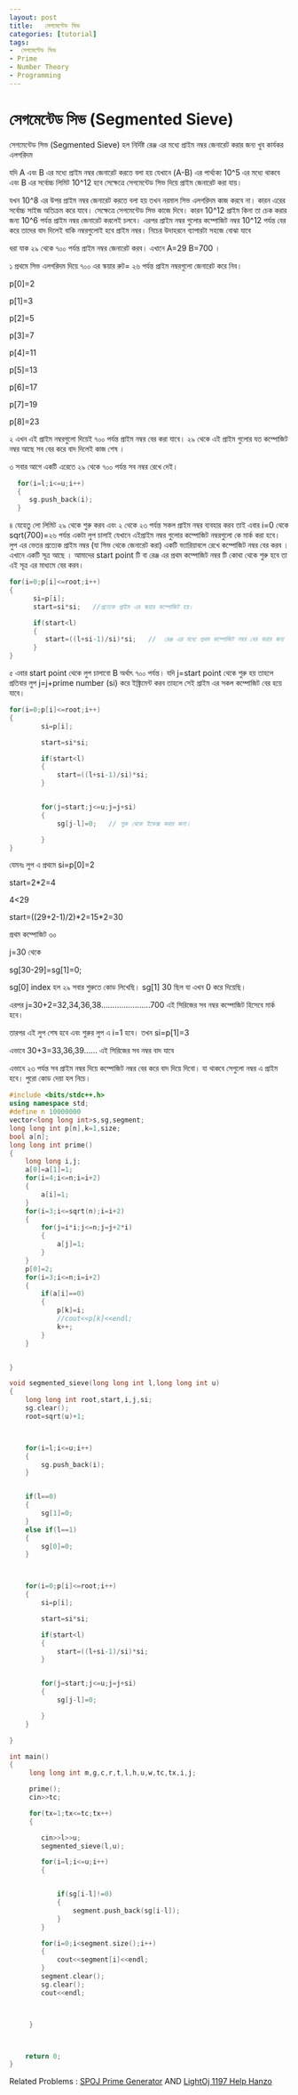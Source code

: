 ```yaml
---
layout: post
title:   সেগমেন্টেড সিভ
categories: [tutorial]
tags:
-  সেগমেন্টেড সিভ
- Prime
- Number Theory
- Programming
---
```





# 

#                             সেগমেন্টেড সিভ \(Segmented Sieve\)



সেগমেন্টেড সিভ \(Segmented Sieve\)  হল নির্দিষ্ট রেঞ্জ এর মধ্যে প্রাইম নম্বর জেনারেট করার জন্য খুব কার্যকর এলগরিদম

যদি  A এবং B  এর মধ্যে প্রাইম নম্বর জেনারেট করতে বলা হয় যেখানে  \(A-B\)  এর পার্থ্যক্য  10^5   এর মধ্যে থাকবে এবং  B  এর সর্বোচ্চ লিমিট 10^12  হবে সেক্ষেত্রে সেগমেন্টেড সিভ দিয়ে প্রাইম জেনারেট করা যায়।

যখন 10^8  এর উপর প্রাইম নম্বর জেনারেট করতে বলা হয় তখন নরমাল সিভ এলগরিদম কাজ করবে না। কারন এরের সর্বোচ্চ সাইজ অতিক্রম করে যাবে। সেক্ষেত্রে সেগমেন্টেড সিভ কাজে দিবে। কারন  10^12   প্রাইম কিনা তা চেক করার জন্য  10^6   পর্যন্ত প্রাইম নম্বর জেনারেট করলেই চলবে। এরপর প্রাইম নম্বর গুলোর কম্পোজিট নম্বর 10^12 পর্যন্ত বের করে তাদের বাদ দিলেই বাকি নম্বরগুলোই হবে প্রাইম নম্বর। নিচের উদাহরনে ব্যাপারটা সহজে বোঝা যাবে

ধরা যাক ২৯ থেকে ৭০০ পর্যন্ত প্রাইম নম্বর জেনারেট করব। এখানে A=29  B=700 ।

১  প্রথমে সিভ এলগরিদম দিয়ে   ৭০০ এর স্কয়ার রুট= ২৬  পর্যন্ত প্রাইম নম্বরগুলো জেনারেট করে নিব।

p\[0\]=2

p\[1\]=3

p\[2\]=5

p\[3\]=7

p\[4\]=11

p\[5\]=13

p\[6\]=17

p\[7\]=19

p\[8\]=23

২  এখন এই প্রাইম নম্বরগুলো দিয়েই ৭০০ পর্যন্ত প্রাইম নম্বর বের করা যাবে। ২৯ থেকে  এই প্রাইম গুলোর যত কম্পোজিট নম্বর আছে সব বের করে বাদ দিলেই কাজ শেষ ।

৩  সবার আগে একটি এরেতে ২৯ থেকে ৭০০ পর্যন্ত সব নম্বর রেখে দেই।

```cpp
  for(i=l;i<=u;i++)
  {
     sg.push_back(i);
  }
```

৪  যেহেতু লো লিমিট ২৯ থেকে শুরু করব এবং ২ থেকে ২৩ পর্যন্ত সকল প্রাইম নম্বর ব্যবহার করব তাই এবার i=0  থেকে sqrt\(700\)=২৬  পর্যন্ত একটা লুপ চালাই যেখানে  এইপ্রাইম নম্বর গুলোর কম্পোজিট নম্বরগুলো কে মার্ক করা হবে।  লুপ এর ভেতর প্রত্যেক প্রাইম নম্বর \(যা সিভ থেকে জেনারেট করা\) একটি ভ্যারিয়াবলে রেখে কম্পোজিট নম্বর বের করব । এখানে একটি সূত্র আছে । আমাদের  start point  টি বা  রেঞ্জ এর প্রথম কম্পোজিট নম্বর টি কোথা থেকে শুরু হবে  তা এই সূত্র এর মাধ্যমে বের করব।

```cpp
for(i=0;p[i]<=root;i++)
{
      si=p[i];
      start=si*si;   //প্রত্যেক প্রাইম এর স্কয়ার কম্পোজিট হয়।

      if(start<l)
      {
         start=((l+si-1)/si)*si;   //  রেঞ্জ এর মধ্যে প্রথম কম্পোজিট নম্বর বের করার জন্য
      }
}
```

৫   এবার  start point  থেকে লুপ চালাবো  B  অর্থাৎ ৭০০ পর্যন্ত। যদি  j=start point  থেকে শুরু হয় তাহলে প্রতিবার লুপ j=j+prime number \(si\)  করে ইঙ্ক্রিমেন্ট করব তাহলে সেই প্রাইম এর সকল কম্পোজিট বের হয়ে যাবে।

```cpp
for(i=0;p[i]<=root;i++)
{
        si=p[i];

        start=si*si;

        if(start<l)
        {
            start=((l+si-1)/si)*si;
        }


        for(j=start;j<=u;j=j+si)
        {
            sg[j-l]=0;   // শুরু থেকে ইন্ডেক্স করার জন্য।

        }
}
```

যেমনঃ লুপ এ প্রথমে  si=p\[0\]=2

start=2\*2=4

4&lt;29

start=\(\(29+2-1\)/2\)\*2=15\*2=30

প্রথম কম্পোজিট ৩০

j=30   থেকে

sg\[30-29\]=sg\[1\]=0;

sg\[0\] index  হল ২৯ সবার শুরুতে কোড লিখেছি। sg\[1\] 30  ছিল যা এখন  0  করে দিয়েছি।

এরপর j=30+2=32,34,36,38......................700 এই সিরিজের সব নম্বর কম্পোজিট হিসেবে মার্ক হবে।

তারপর এই লুপ শেষ হবে এবং শুরুর লুপ এ i=1  হবে। তখন  si=p\[1\]=3

এভাবে  30+3=33,36,39......  এই সিরিজের সব নম্বর বাদ যাবে

এভাবে ২৩ পর্যন্ত সব প্রাইম নম্বর দিয়ে কম্পোজিট নম্বর বের করে বাদ দিয়ে দিবো। যা থাকবে সেগুলো নম্বর এ প্রাইম হবে।  পুরো কোড দেয়া হল নিচে।

```cpp
#include <bits/stdc++.h>
using namespace std;
#define n 10000000
vector<long long int>s,sg,segment;
long long int p[n],k=1,size;
bool a[n];
long long int prime()
{
    long long i,j;
    a[0]=a[1]=1;
    for(i=4;i<=n;i=i+2)
    {
        a[i]=1;
    }
    for(i=3;i<=sqrt(n);i=i+2)
    {
        for(j=i*i;j<=n;j=j+2*i)
        {
            a[j]=1;
        }
    }
    p[0]=2;
    for(i=3;i<=n;i=i+2)
    {
        if(a[i]==0)
        {
            p[k]=i;
            //cout<<p[k]<<endl;
            k++;
        }
    }


}

void segmented_sieve(long long int l,long long int u)
{
    long long int root,start,i,j,si;
    sg.clear();
    root=sqrt(u)+1;



    for(i=l;i<=u;i++)
    {
        sg.push_back(i);
    }


    if(l==0)
    {
        sg[1]=0;
    }
    else if(l==1)
    {
        sg[0]=0;
    }



    for(i=0;p[i]<=root;i++)
    {
        si=p[i];

        start=si*si;

        if(start<l)
        {
            start=((l+si-1)/si)*si;
        }


        for(j=start;j<=u;j=j+si)
        {
            sg[j-l]=0;

        }
    }

}

int main()
{
     long long int m,g,c,r,t,l,h,u,w,tc,tx,i,j;

     prime();
     cin>>tc;

     for(tx=1;tx<=tc;tx++)
     {

        cin>>l>>u;
        segmented_sieve(l,u);

        for(i=l;i<=u;i++)
        {


            if(sg[i-l]!=0)
            {
                segment.push_back(sg[i-l]);
            }
        }

        for(i=0;i<segment.size();i++)
        {
            cout<<segment[i]<<endl;
        }
        segment.clear();
        sg.clear();
        cout<<endl;



     }



    return 0;
}
```

Related Problems  : [SPOJ Prime Generator](http://www.spoj.com/problems/PRIME1/) AND [LightOj 1197 Help Hanzo](http://lightoj.com/volume_showproblem.php?problem=1197)

